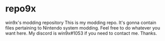# repo9x
win9x's modding repository
This is my modding repo.
It's gonna contain files pertaining to Nintendo system modding.
Feel free to do whatever you want here.
My discord is win9x#1053 if you need to contact me.
Thanks.

